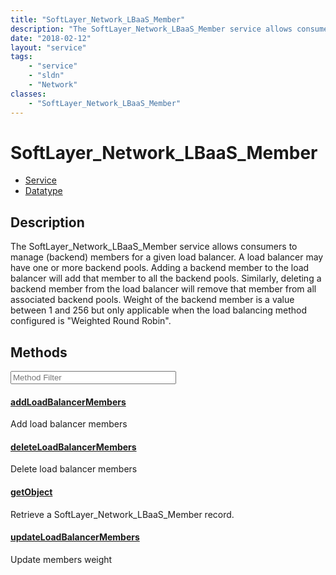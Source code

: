```yaml
---
title: "SoftLayer_Network_LBaaS_Member"
description: "The SoftLayer_Network_LBaaS_Member service allows consumers to manage (backend) members for a given load balancer. A loa... "
date: "2018-02-12"
layout: "service"
tags:
    - "service"
    - "sldn"
    - "Network"
classes:
    - "SoftLayer_Network_LBaaS_Member"
---
```

# SoftLayer_Network_LBaaS_Member
<div id='service-datatype'>
    <ul id='sldn-reference-tabs'>
    <li id='service'> <a href='/reference/services/SoftLayer_Network_LBaaS_Member' >Service</a></li>    <li id='datatype'> <a href='/reference/datatypes/SoftLayer_Network_LBaaS_Member' >Datatype</a></li>
    </ul>
</div>

## Description


The SoftLayer_Network_LBaaS_Member service allows consumers to manage (backend) members for a given load balancer. A load balancer may have one or more backend pools. Adding a backend member to the load balancer will add that member to all the backend pools. Similarly, deleting a backend member from the load balancer will remove that member from all associated backend pools. Weight of the backend member is a value between 1 and 256 but only applicable when the load balancing method configured is "Weighted Round Robin". 



        
<div id="properties" class="content service-content">

## Methods

<div class="view-filters">
    <div class="clearfix">
        <div class="search-input-box">
            <input placeholder="Method Filter" onkeyup="titleSearch(inputId='edit-combine', divId='method-div', elementClass='method-row')" 
                type="text" id="edit-combine" value="" size="30" maxlength="128" class="form-text">
        </div>
    </div>
</div>

<div id="method-div">

<div class="method-row">

#### [addLoadBalancerMembers](/reference/services/SoftLayer_Network_LBaaS_Member/addLoadBalancerMembers)
Add load balancer members

</div>

<div class="method-row">

#### [deleteLoadBalancerMembers](/reference/services/SoftLayer_Network_LBaaS_Member/deleteLoadBalancerMembers)
Delete load balancer members

</div>

<div class="method-row">

#### [getObject](/reference/services/SoftLayer_Network_LBaaS_Member/getObject)
Retrieve a SoftLayer_Network_LBaaS_Member record.

</div>

<div class="method-row">

#### [updateLoadBalancerMembers](/reference/services/SoftLayer_Network_LBaaS_Member/updateLoadBalancerMembers)
Update members weight

</div>
</div>

</div>

